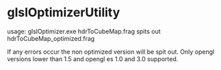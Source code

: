 # glslOptimizerUtility

usage: glslOptimizer.exe hdrToCubeMap.frag spits out hdrToCubeMap_optimized.frag

If any errors occur the non optimized version will be spit out. Only opengl versions lower than 1.5 and opengl es 1.0 and 3.0 supported.